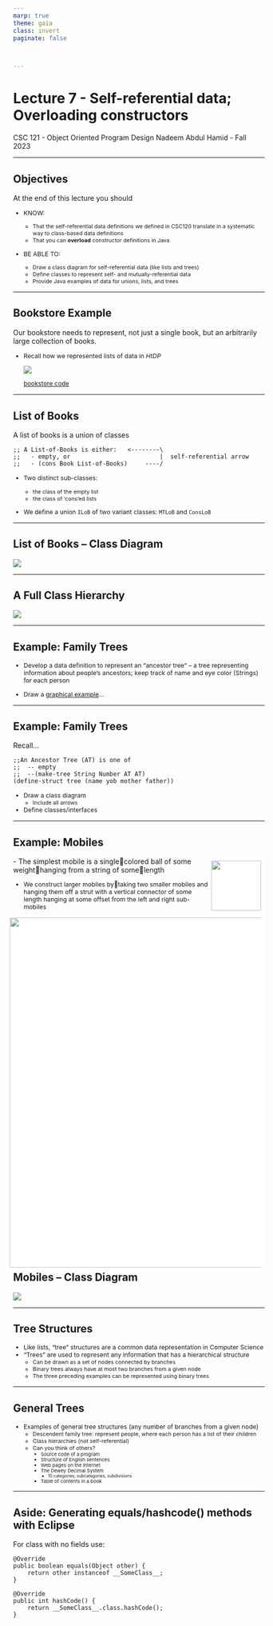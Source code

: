 ```yaml
---
marp: true
theme: gaia
class: invert
paginate: false



---
```

# Lecture 7 - Self-referential data; Overloading constructors
CSC 121 - Object Oriented Program Design
Nadeem Abdul Hamid - Fall 2023

<!-- paginate: skip -->
<!-- _class: lead -->



---
## Objectives
<style scoped>ul  { font-size: 90%; }</style>

At the end of this lecture you should
- KNOW:
    - That the self-referential data definitions we defined in CSC120 translate in a systematic way to class-based data definitions
    - That you can **overload** constructor definitions in Java

- BE ABLE TO:
    - Draw a class diagram for self-referential data (like lists and trees)
    - Define classes to represent self- and mutually-referential data
    - Provide Java examples of data for unions, lists, and trees


<!-- paginate: true -->
<!-- footer: Lecture 7 - Self-referential data; Overloading constructors -->



---
## Bookstore Example
Our bookstore needs to represent, not just a single book, but an arbitrarily large collection of books.

- Recall how we represented lists of data in *HtDP*

    ![](../class03-contain-diagrams/book-author.png)

    [bookstore code](../class03-contain-diagrams/code/Bookstore.java)


---
## List of Books

A list of books is a union of classes

```
;; A List-of-Books is either:   <--------\
;;   - empty, or                         |  self-referential arrow 
;;   - (cons Book List-of-Books)     ----/
```

- Two distinct sub-classes: 
    - the class of the empty list
    - the class of ‘cons’ed lists

- We define a union `ILoB` of two variant classes: `MTLoB` and `ConsLoB`



---
## List of Books – Class Diagram

![](./ilob-diagram.png)



---
## A Full Class Hierarchy

![](./ilob-full-diagram.png)



---
## Example: Family Trees

- Develop a data definition to represent an “ancestor tree” – a tree representing information about people’s ancestors; keep track of name and eye color (Strings) for each person

- Draw a [graphical example](https://progenygenealogy.com/products/family-tree-charts/sample-charts/ancestors/)…


---
## Example: Family Trees

Recall…

```
;;An Ancestor Tree (AT) is one of
;;  -- empty
;;  --(make-tree String Number AT AT)
(define-struct tree (name yob mother father))
```

- Draw a class diagram
    - Include all arrows
- Define classes/interfaces


---
## Example: Mobiles

<img style="background: white; float: right; padding: .5em;" width="100px" src="mobile-simple.png">
- The simplest mobile is a singlecolored ball of some weighthanging from a string of somelength

<img style="background: white; float: right; padding: .5em; clear: both;" width="700px" src="mobile-branch.png">

- We construct larger mobiles bytaking two smaller mobiles and hanging them off a strut with a vertical connector of some length hanging at some offset from the left and right sub-mobiles


---
## Mobiles – Class Diagram

![](./mobile-diagram.png)



---
## Tree Structures

- Like lists, “tree” structures are a common data representation in Computer Science
- “Trees” are used to represent any information that has a hierarchical structure
    - Can be drawn as a set of nodes connected by branches
    - Binary trees always have at most two branches from a given node
    - The three preceding examples can be represented using binary trees



---
## General Trees
<style scoped>ul  { font-size: 88%; }</style>

- Examples of general tree structures (any number of branches from a given node)
    - Descendent family tree: represent people, where each person has a list of their children
    - Class hierarchies (not self-referential)
    - Can you think of others?
        - Source code of a program
        - Structure of English sentences
        - Web pages on the Internet
        - The Dewey Decimal System 
            - 10 categories, subcategories, subdivisions
        - Table of contents in a book


---
## Aside: Generating equals/hashcode() methods with Eclipse

For class with no fields use:

```
@Override
public boolean equals(Object other) {
    return other instanceof __SomeClass__;
}

@Override
public int hashCode() {
    return __SomeClass__.class.hashCode();
}
```